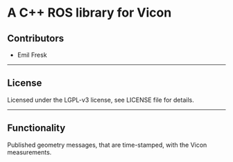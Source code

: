 # A C++ ROS library for Vicon

## Contributors

* Emil Fresk

---

## License

Licensed under the LGPL-v3 license, see LICENSE file for details.

---

## Functionality

Published geometry messages, that are time-stamped, with the Vicon
measurements.
